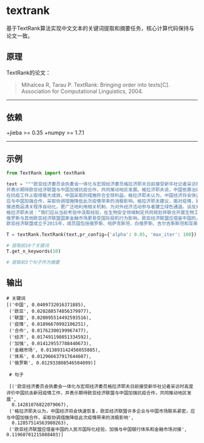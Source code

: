 # textrank
基于TextRank算法实现中文文本的关键词提取和摘要任务，核心计算代码保持与论文一致。

## 原理

TextRank的论文：

> Mihalcea R, Tarau P. TextRank: Bringing order into texts[C]. Association for Computational Linguistics, 2004.
___
## 依赖
+jieba >= 0.35
+numpy >= 1.7.1

___
## 示例

```python
from TextRank import textRank

text = """欧亚经济委员会执委会一体化与宏观经济委员格拉济耶夫日前接受新华社记者采访时高度评价中国抗击新冠疫情工作，\
并表示期待欧亚经济联盟与中国加强抗疫合作，共同推动地区发展。格拉济耶夫说，中国依靠治理体系与全国人民协同努力，\
在抗疫工作上取得极大成效。中国采取的措施符合全球利益。格拉济耶夫认为，中国经济将会快速恢复，欧亚经济联盟许多企业与中国市场联系紧密，\
应与中国加强合作，采取协调措施降低此次疫情带来的消极影响。格拉济耶夫建议，面对疫情，欧亚经济联盟与中国扩大信息技术应用，\
推进商品清关程序自动化，更广泛地利用相关机制，为对外经济活动参与者建立绿色通道。谈及双方在医学卫生领域的合作时，\
格拉济耶夫说：“我们应从当前考验中汲取经验，在生物安全领域制定共同规划并联合开展生物工程研究。”格拉济耶夫还表示，\
俄罗斯与其他欧亚经济联盟国家金融市场更易受国际投机行为影响。欧亚经济联盟应借鉴中国的人民币国际化经验，加强与中国银行体系和金融市场对接。\
欧亚经济联盟成立于2015年，成员国包括俄罗斯、哈萨克斯坦、白俄罗斯、吉尔吉斯斯坦和亚美尼亚。欧亚经济委员会执委会是欧亚经济联盟最高权力机构。"""

T = textRank.TextRank(text,pr_config={'alpha': 0.85, 'max_iter': 100})

# 提取前10个关键词
T.get_n_keywords(10)

# 提取前3个句子作为摘要

```

## 输出

```plain
# 关键词
[('中国', 0.0409732016371885),
 ('欧亚', 0.020288574056379977),
 ('联盟', 0.020095514492593516),
 ('疫情', 0.01896670992106251),
 ('合作', 0.01762300199967477),
 ('经济', 0.017491198051334592),
 ('加强', 0.014129557788440673),
 ('金融市场', 0.013893142456055885),
 ('体系', 0.012966637917644607),
 ('俄罗斯', 0.012933808546504099)]
 
 # 句子
 
 [('欧亚经济委员会执委会一体化与宏观经济委员格拉济耶夫日前接受新华社记者采访时高度评价中国抗击新冠疫情工作，并表示期待欧亚经济联盟与中国加强抗疫合作，共同推动地区发展',
  0.14281076822079067),
 ('格拉济耶夫认为，中国经济将会快速恢复，欧亚经济联盟许多企业与中国市场联系紧密，应与中国加强合作，采取协调措施降低此次疫情带来的消极影响',
  0.12857514563980263),
 ('欧亚经济联盟应借鉴中国的人民币国际化经验，加强与中国银行体系和金融市场对接', 0.11960701215088403)]

```
